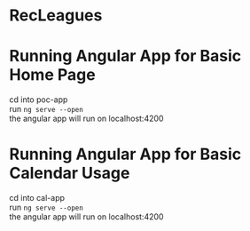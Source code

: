 # RecLeagues
# Running Angular App for Basic Home Page
cd into poc-app    
run `ng serve --open`     
the angular app will run on localhost:4200
# Running Angular App for Basic Calendar Usage
cd into cal-app    
run `ng serve --open`     
the angular app will run on localhost:4200
